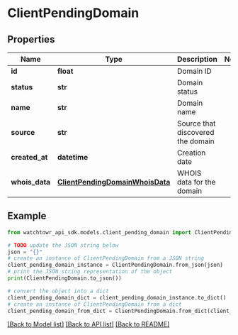 # ClientPendingDomain


## Properties

Name | Type | Description | Notes
------------ | ------------- | ------------- | -------------
**id** | **float** | Domain ID | 
**status** | **str** | Domain status | 
**name** | **str** | Domain name | 
**source** | **str** | Source that discovered the domain | 
**created_at** | **datetime** | Creation date | 
**whois_data** | [**ClientPendingDomainWhoisData**](ClientPendingDomainWhoisData.md) | WHOIS data for the domain | 

## Example

```python
from watchtowr_api_sdk.models.client_pending_domain import ClientPendingDomain

# TODO update the JSON string below
json = "{}"
# create an instance of ClientPendingDomain from a JSON string
client_pending_domain_instance = ClientPendingDomain.from_json(json)
# print the JSON string representation of the object
print(ClientPendingDomain.to_json())

# convert the object into a dict
client_pending_domain_dict = client_pending_domain_instance.to_dict()
# create an instance of ClientPendingDomain from a dict
client_pending_domain_from_dict = ClientPendingDomain.from_dict(client_pending_domain_dict)
```
[[Back to Model list]](../README.md#documentation-for-models) [[Back to API list]](../README.md#documentation-for-api-endpoints) [[Back to README]](../README.md)


